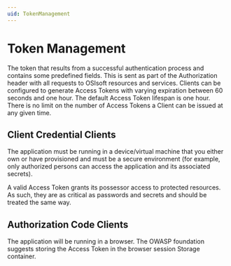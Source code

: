 ```yaml
---
uid: TokenManagement
---
```


# Token Management
The token that results from a successful authentication process and contains some predefined fields. This is sent as part of the Authorization header with all requests to OSIsoft resources and services. Clients can be configured to generate Access Tokens with varying expiration between 60 seconds and one hour. The default Access Token lifespan is one hour. There is no limit on the number of Access Tokens a Client can be issued at any given time. 

## Client Credential Clients

The application must be running in a device/virtual machine that you either own or have provisioned and must be a secure environment (for example, only authorized persons can access the application and its associated secrets).

A valid Access Token grants its possessor access to protected resources. As such, they are as critical as passwords and secrets and should be treated the same way.

## Authorization Code Clients

The application will be running in a browser. The OWASP foundation suggests storing the Access Token in the browser session Storage container.
